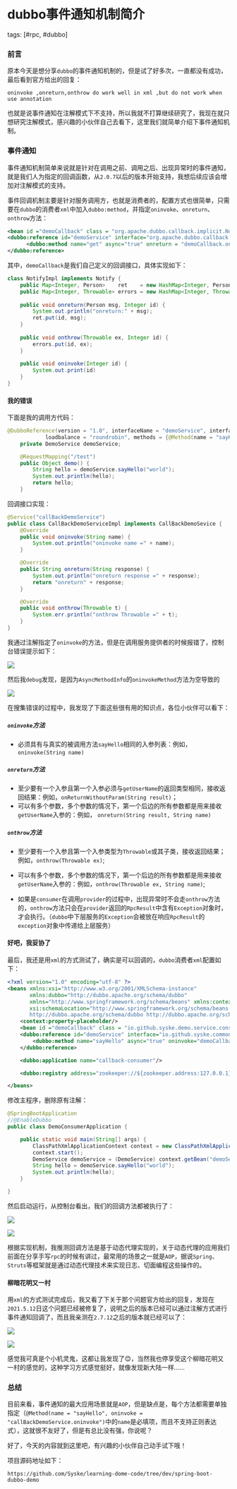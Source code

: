

# dubbo事件通知机制简介
tags: [#rpc, #dubbo]

### 前言

原本今天是想分享`dubbo`的事件通知机制的，但是试了好多次，一直都没有成功，最后看到官方给出的回复：

```
oninvoke ,onreturn,onthrow do work well in xml ,but do not work when use annotation
```

也就是说事件通知在注解模式下不支持，所以我就不打算继续研究了，我现在就只想研究注解模式，感兴趣的小伙伴自己去看下，这里我们就简单介绍下事件通知机制。

### 事件通知

事件通知机制简单来说就是针对在调用之前、调用之后、出现异常时的事件通知，就是我们人为指定的回调函数，从`2.0.7`以后的版本开始支持，我想后续应该会增加对注解模式的支持。

事件回调机制主要是针对服务调用方，也就是消费者的，配置方式也很简单，只需要在`dubbo`的消费者`xml`中加入`dubbo:method`，并指定`oninvoke`、`onreturn`、`onthrow`方法：

```xml
<bean id ="demoCallback" class = "org.apache.dubbo.callback.implicit.NotifyImpl" />
<dubbo:reference id="demoService" interface="org.apache.dubbo.callback.implicit.IDemoService" version="1.0.0" group="cn" >
      <dubbo:method name="get" async="true" onreturn = "demoCallback.onreturn" onthrow="demoCallback.onthrow" oninvoke = "demoCallback.oninvoke"/>
</dubbo:reference>
```

其中，`demoCallback`是我们自己定义的回调接口，具体实现如下：

```java
class NotifyImpl implements Notify {
    public Map<Integer, Person>    ret    = new HashMap<Integer, Person>();
    public Map<Integer, Throwable> errors = new HashMap<Integer, Throwable>();
    
    public void onreturn(Person msg, Integer id) {
        System.out.println("onreturn:" + msg);
        ret.put(id, msg);
    }
    
    public void onthrow(Throwable ex, Integer id) {
        errors.put(id, ex);
    }
    
    public void oninvoke(Integer id) {
        System.out.print(id)
    }
}
```

#### 我的错误

下面是我的调用方代码：

```java
@DubboReference(version = "1.0", interfaceName = "demoService", interfaceClass = DemoService.class,
            loadbalance = "roundrobin", methods = {@Method(name = "sayHello", oninvoke = "callBackDemoService.oninvoke")})
    private DemoService demoService;

    @RequestMapping("/test")
    public Object demo() {
        String hello = demoService.sayHello("world");
        System.out.println(hello);
        return hello;
    }
```

回调接口实现：

```java
@Service("callBackDemoService")
public class CallBackDemoServiceImpl implements CallBackDemoSevice {
    @Override
    public void oninvoke(String name) {
        System.out.println("oninvoke name =" + name);
    }

    @Override
    public String onreturn(String response) {
        System.out.println("onreturn response =" + response);
        return "onreturn" + response;
    }

    @Override
    public void onthrow(Throwable t) {
        System.err.println("onthrow Throwable =" + t);
    }
}
```

我通过注解指定了`oninvoke`的方法，但是在调用服务提供者的时候报错了，控制台错误提示如下：

![](https://syske-pic-bed.oss-cn-hangzhou.aliyuncs.com/imgs/images/20210817134225.png)

然后我`debug`发现，是因为`AsyncMethodInfo`的`oninvokeMethod`方法为空导致的

![](https://syske-pic-bed.oss-cn-hangzhou.aliyuncs.com/imgs/images/20210817134125.png)

在搜集错误的过程中，我发现了下面这些很有用的知识点，各位小伙伴可以看下：

##### `oninvoke`方法

- 必须具有与真实的被调用方法`sayHello`相同的入参列表：例如，`oninvoke(String name)`

##### `onreturn`方法

-  至少要有一个入参且第一个入参必须与`getUserName`的返回类型相同，接收返回结果：例如，`onReturnWithoutParam(String result)`；
- 可以有多个参数，多个参数的情况下，第一个后边的所有参数都是用来接收`getUserName`入参的：例如， `onreturn(String result, String name)`

##### `onthrow`方法

- 至少要有一个入参且第一个入参类型为`Throwable`或其子类，接收返回结果；例如，`onthrow(Throwable ex)`;
- 可以有多个参数，多个参数的情况下，第一个后边的所有参数都是用来接收`getUserName`入参的：例如，`onthrow(Throwable ex, String name)`;

- 如果是`consumer`在调用`provider`的过程中，出现异常时不会走`onthrow`方法的，`onthrow`方法只会在`provider`返回的`RpcResult`中含有`Exception`对象时，才会执行。（`dubbo`中下层服务的`Exception`会被放在响应`RpcResult`的`exception`对象中传递给上层服务）

#### 好吧，我妥协了

最后，我还是用`xml`的方式测试了，确实是可以回调的，`dubbo`消费者`xml`配置如下：

```xml
<?xml version="1.0" encoding="utf-8" ?>
<beans xmlns:xsi="http://www.w3.org/2001/XMLSchema-instance"
       xmlns:dubbo="http://dubbo.apache.org/schema/dubbo"
       xmlns="http://www.springframework.org/schema/beans" xmlns:context="http://www.springframework.org/schema/context"
       xsi:schemaLocation="http://www.springframework.org/schema/beans http://www.springframework.org/schema/beans/spring-beans.xsd
       http://dubbo.apache.org/schema/dubbo http://dubbo.apache.org/schema/dubbo/dubbo.xsd http://www.springframework.org/schema/context http://www.springframework.org/schema/context/spring-context.xsd">
    <context:property-placeholder/>
    <bean id ="demoCallback" class = "io.github.syske.demo.service.consumer.callback.impl.CallBackDemoServiceImpl" />
    <dubbo:reference id="demoService" interface="io.github.syske.common.facade.DemoService" version="1.0" >
        <dubbo:method name="sayHello" async="true" oninvoke="demoCallback.oninvoke" onreturn = "demoCallback.onreturn" onthrow="demoCallback.onthrow" />
    </dubbo:reference>

    <dubbo:application name="callback-consumer"/>

    <dubbo:registry address="zookeeper://${zookeeper.address:127.0.0.1}:2181"/>

</beans>
```

修改主程序，删除原有注解：

```java
@SpringBootApplication
//@EnableDubbo
public class DemoConsumerApplication {

    public static void main(String[] args) {
        ClassPathXmlApplicationContext context = new ClassPathXmlApplicationContext("consumer.xml");
        context.start();
        DemoService demoService = (DemoService) context.getBean("demoService");
        String hello = demoService.sayHello("world");
        System.out.println(hello);
    }

}
```

然后启动运行，从控制台看出，我们的回调方法都被执行了：

![](https://syske-pic-bed.oss-cn-hangzhou.aliyuncs.com/imgs/images/20210817152119.png)

![](https://syske-pic-bed.oss-cn-hangzhou.aliyuncs.com/imgs/images/20210817152105.png)

根据实现机制，我推测回调方法是基于动态代理实现的，关于动态代理的应用我们前面在分享手写`rpc`的时候有讲过，最常用的场景之一就是`AOP`，据说`Spring`、`Struts`等框架就是通过动态代理技术来实现日志、切面编程这些操作的。

#### 柳暗花明又一村

用`xml`的方式测试完成后，我又看了下关于那个问题官方给出的回复，发现在`2021.5.12`日这个问题已经被修复了，说明之后的版本已经可以通过注解方式进行事件通知回调了，而且我亲测在`2.7.12`之后的版本就已经可以了：

![](https://syske-pic-bed.oss-cn-hangzhou.aliyuncs.com/imgs/images/20210817153344.png)

![](https://syske-pic-bed.oss-cn-hangzhou.aliyuncs.com/imgs/images/20210817153450.png)

感觉我可真是个小机灵鬼，这都让我发现了😊，当然我也停享受这个柳暗花明又一村的感觉的，这种学习方式感觉挺好，就像发现新大陆一样……

### 总结

目前来看，事件通知的最大应用场景就是`AOP`，但是缺点是，每个方法都需要单独指定（`@Method(name = "sayHello", oninvoke = "callBackDemoService.oninvoke")`中的`name`是必填项，而且不支持正则表达式），这就很不友好了，但是有总比没有强，你说呢？

好了，今天的内容就到这里吧，有兴趣的小伙伴自己动手试下哦！

项目源码地址如下：

```
https://github.com/Syske/learning-dome-code/tree/dev/spring-boot-dubbo-demo
```

